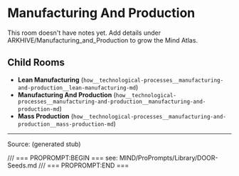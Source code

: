 # Manufacturing And Production

This room doesn't have notes yet. Add details under ARKHIVE/Manufacturing_and_Production to grow the Mind Atlas.

## Child Rooms
- **Lean Manufacturing** (`how__technological-processes__manufacturing-and-production__lean-manufacturing-md`)
- **Manufacturing And Production** (`how__technological-processes__manufacturing-and-production__manufacturing-and-production-md`)
- **Mass Production** (`how__technological-processes__manufacturing-and-production__mass-production-md`)

---
Source: (generated stub)

/// === PROPROMPT:BEGIN ===
see: MIND/ProPrompts/Library/DOOR-Seeds.md
/// === PROPROMPT:END ===
